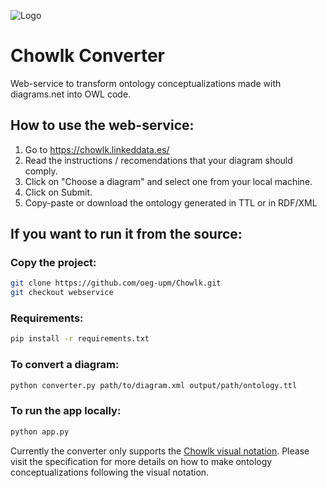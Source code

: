 ![Logo](https://github.com/oeg-upm/Chowlk/blob/webservice/static/resources/logo.png)

# Chowlk Converter
Web-service to transform ontology conceptualizations made with diagrams.net into OWL code.

## How to use the web-service:

1. Go to https://chowlk.linkeddata.es/
2. Read the instructions / recomendations that your diagram should comply.
3. Click on "Choose a diagram" and select one from your local machine.
4. Click on Submit.
5. Copy-paste or download the ontology generated in TTL or in RDF/XML

## If you want to run it from the source:

### Copy the project:
```bash
git clone https://github.com/oeg-upm/Chowlk.git
git checkout webservice
```

### Requirements:
```bash
pip install -r requirements.txt
```

### To convert a diagram:
```bash
python converter.py path/to/diagram.xml output/path/ontology.ttl
```

### To run the app locally:
```bash
python app.py
```


Currently the converter only supports the <a href="https://chowlk.linkeddata.es/chowlk_spec">Chowlk visual notation</a>. Please visit the specification for more details on how to make ontology conceptualizations following the visual notation.
